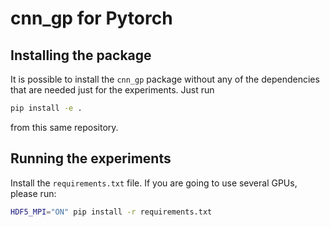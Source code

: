 # cnn_gp for Pytorch
## Installing the package
It is possible to install the `cnn_gp` package without any of the dependencies
that are needed just for the experiments. Just run
```sh
pip install -e .
```
from this same repository.

## Running the experiments

Install the `requirements.txt` file. If you are going to use several GPUs, please run:
```sh
HDF5_MPI="ON" pip install -r requirements.txt
```

